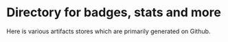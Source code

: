 # Directory for badges, stats and more

Here is various artifacts stores which are primarily generated on Github.


